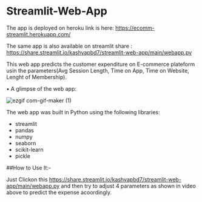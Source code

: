 # Streamlit-Web-App

The app is deployed on heroku link is here: https://ecomm-streamlit.herokuapp.com/

The same app is also available on streamlit share : https://share.streamlit.io/kashyapbd7/streamlit-web-app/main/webapp.py
                          
This web app predicts the customer expenditure on E-commerce plateform usin the parameters(Avg Session Length, Time on App, Time on Website, Lenght of Membership).

• A glimpse of the web app:

![ezgif com-gif-maker (1)](https://user-images.githubusercontent.com/61667100/114962893-2e29a780-9e31-11eb-9733-043bb261bf29.gif)




The web app was built in Python using the following libraries:
* streamlit
* pandas
* numpy
* seaborn
* scikit-learn
* pickle


##How to Use It:-

Just Clickon this https://share.streamlit.io/kashyapbd7/streamlit-web-app/main/webapp.py and then try to adjust 4 parameters as shown in video above to predict the expense acoordingly.
